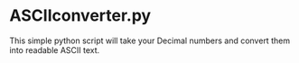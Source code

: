 # ASCIIconverter.py
This simple python script will take your Decimal numbers and convert them into readable ASCII text. 

